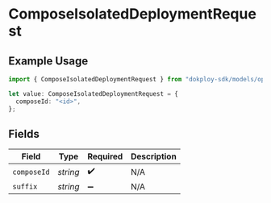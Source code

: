# ComposeIsolatedDeploymentRequest

## Example Usage

```typescript
import { ComposeIsolatedDeploymentRequest } from "dokploy-sdk/models/operations";

let value: ComposeIsolatedDeploymentRequest = {
  composeId: "<id>",
};
```

## Fields

| Field              | Type               | Required           | Description        |
| ------------------ | ------------------ | ------------------ | ------------------ |
| `composeId`        | *string*           | :heavy_check_mark: | N/A                |
| `suffix`           | *string*           | :heavy_minus_sign: | N/A                |